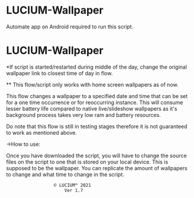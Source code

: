 # LUCIUM-Wallpaper
Automate app on Android required to run this script.

# LUCIUM-Wallpaper

*If script is started/restarted during middle of the day, change the original wallpaper link to closest time of day in flow.

** This flow/script only works with home screen wallpapers as of now.

This flow changes a wallpaper to a specified date and time that can be set for a one time occurrence or for reoccurring instance. This will consume lesser battery life compared to native live/slideshow wallpapers as it's background process takes very low ram and battery resources.

 Do note that this flow is still in testing stages therefore it is not guaranteed to work as mentioned above.

->How to use:

Once you have downloaded the script, you will have to change the source files on the script to one that is stored on your local device. This is supposed to be the wallpaper. You can replicate the amount of wallpapers to change and what time to change in the script.

                      © LUCIUM™ 2021
                          Ver 1.7
